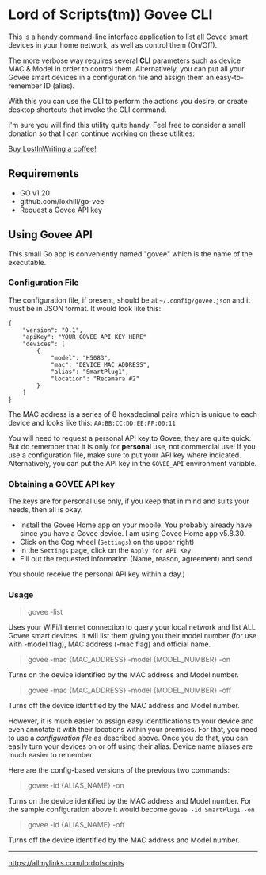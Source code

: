 # Lord of Scripts(tm)) Govee CLI

This is a handy command-line interface application to list all Govee smart
devices in your home network, as well as control them (On/Off).

The more verbose way requires several **CLI** parameters such as device MAC & Model
in order to control them. Alternatively, you can put all your Govee smart
devices in a configuration file and assign them an easy-to-remember ID (alias).

With this you can use the CLI to perform the actions you desire, or create
desktop shortcuts that invoke the CLI command.

I'm sure you will find this utility quite handy. Feel free to consider a small
donation so that I can continue working on these utilities:

[Buy LostInWriting a coffee!](https://www.buymeacoffee.com/lostinwriting)

## Requirements

- GO v1.20
- github.com/loxhill/go-vee
- Request a Govee API key

## Using Govee API
This small Go app is conveniently named "govee" which is the name of the
executable.

### Configuration File

The configuration file, if present, should be at `~/.config/govee.json` and it
must be in JSON format. It would look like this:

```
{
	"version": "0.1",
	"apiKey": "YOUR GOVEE API KEY HERE"
	"devices": [
		{
			"model": "H5083",
			"mac": "DEVICE MAC ADDRESS",
			"alias": "SmartPlug1",
			"location": "Recamara #2"
		}
	]
}
```

The MAC address is a series of 8 hexadecimal pairs which is unique to each
device and looks like this: `AA:BB:CC:DD:EE:FF:00:11`

You will need to request a personal API key to Govee, they are quite quick. But
do remember that it is only for **personal** use, not commercial use! If you
use a configuration file, make sure to put your API key where indicated.
Alternatively, you can put the API key in the `GOVEE_API` environment variable.

### Obtaining a GOVEE API key

The keys are for personal use only, if you keep that in mind and suits your needs,
then all is okay.

- Install the Govee Home app on your mobile. You probably already have since
  you have a Govee device. I am using Govee Home app v5.8.30.
- Click on the Cog wheel (`Settings`) on the upper right)
- In the `Settings` page, click on the `Apply for API Key`
- Fill out the requested information (Name, reason, agreement) and send.

You should receive the personal API key within a day.)

### Usage

> govee -list

Uses your WiFi/Internet connection to query your local network and list ALL
Govee smart devices. It will list them giving you their model number (for use
with -model flag), MAC address (-mac flag) and official name.

> govee -mac {MAC_ADDRESS} -model {MODEL_NUMBER} -on

Turns on the device identified by the MAC address and Model number.

> govee -mac {MAC_ADDRESS} -model {MODEL_NUMBER} -off

Turns off the device identified by the MAC address and Model number.

However, it is much easier to assign easy identifications to your device and
even annotate it with their locations within your premises. For that, you need
to use a *configuration file* as described above. Once you do that, you can
easily turn your devices on or off using their alias. Device name aliases are much easier to remember. 

Here are the config-based versions of the
previous two commands:

> govee -id {ALIAS_NAME} -on

Turns on the device identified by the MAC address and Model number. For the
sample configuration above it would become `govee -id SmartPlug1 -on`

> govee -id {ALIAS_NAME} -off

Turns off the device identified by the MAC address and Model number.

-----
https://allmylinks.com/lordofscripts